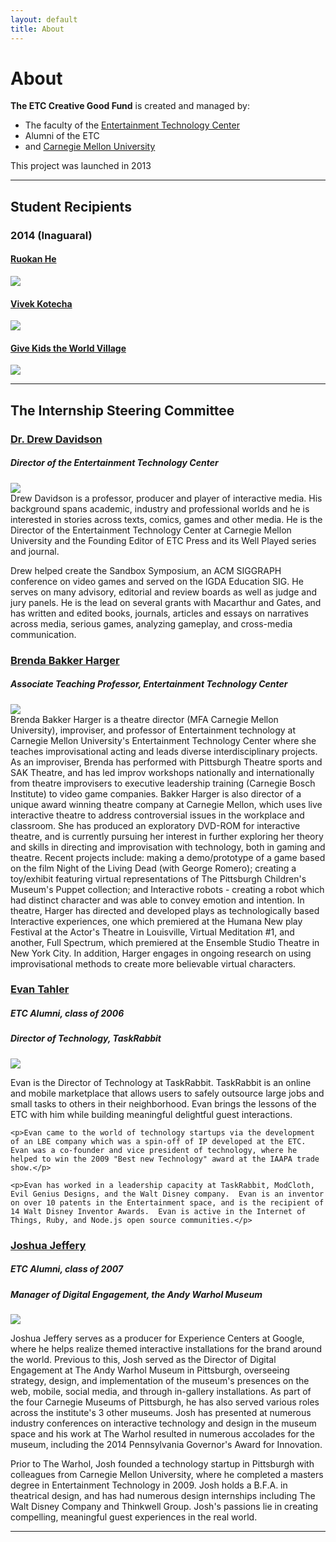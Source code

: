```yaml
---
layout: default
title: About
---
```


# About

**The ETC Creative Good Fund** is created and managed by:

- The faculty of the [Entertainment Technology Center](http://etc.cmu.edu)
- Alumni of the ETC
- and [Carnegie Mellon University](http://www.cmu.edu/ua/)

This project was launched in 2013

--- 

## Student Recipients

### 2014 (Inaguaral)

<div class="row">
  <div class="span4">
    <h4><a href="http://www.etc.cmu.edu/blog/author/rhe">Ruokan He</a></h4>
    <img src="/images/people/Ruokan-He.jpg" />
  </div>
  <div class="span4">
    <h4><a href="http://www.etc.cmu.edu/blog/author/vkotecha">Vivek Kotecha</a></h4>
    <img src="/images/people/Vivek-Kotecha.jpg" />
  </div>
  <div class="span4">
    <h4><a href="http://www.gktw.org">Give Kids the World Village</a></h4>
    <img src="/images/pillow_tree_2014.jpg" />
  </div>
</div>

---

## The Internship Steering Committee

### [Dr. Drew Davidson](http://www.etc.cmu.edu/blog/author/drewdavidson/)
##### Director of the Entertainment Technology Center
<div class="row">
  <div class="span3"><img src="/images/people/drew.jpg" /></div>
  <div class="span9">Drew Davidson is a professor, producer and player of interactive media. His background spans academic, industry and professional worlds and he is interested in stories across texts, comics, games and other media. He is the Director of the Entertainment Technology Center at Carnegie Mellon University and the Founding Editor of ETC Press and its Well Played series and journal. 

  Drew helped create the Sandbox Symposium, an ACM SIGGRAPH conference on video games and served on the IGDA Education SIG. He serves on many advisory, editorial and review boards as well as judge and jury panels. He is the lead on several grants with Macarthur and Gates, and has written and edited books, journals, articles and essays on narratives across media, serious games, analyzing gameplay, and cross-media communication. 
  </div>
</div>

### [Brenda Bakker Harger](http://www.etc.cmu.edu/blog/author/bharger/)
##### Associate Teaching Professor, Entertainment Technology Center
<div class="row">
  <div class="span3"><img src="/images/people/brenda.jpg" /></div>
  <div class="span9">Brenda Bakker Harger is a theatre director (MFA Carnegie Mellon University), improviser, and professor of Entertainment technology at Carnegie Mellon University's Entertainment Technology Center where she teaches improvisational acting and leads diverse interdisciplinary projects. As an improviser, Brenda has performed with Pittsburgh Theatre sports and SAK Theatre, and has led improv workshops nationally and internationally from theatre improvisers to executive leadership training (Carnegie Bosch Institute) to video game companies. Bakker Harger is also director of a unique award winning theatre company at Carnegie Mellon, which uses live interactive theatre to address controversial issues in the workplace and classroom. She has produced an exploratory DVD-ROM for interactive theatre, and is currently pursuing her interest in further exploring her theory and skills in directing and improvisation with technology, both in gaming and theatre. Recent projects include: making a demo/prototype of a game based on the film Night of the Living Dead (with George Romero); creating a toy/exhibit featuring virtual representations of The Pittsburgh Children's Museum's Puppet collection; and Interactive robots - creating a robot which had distinct character and was able to convey emotion and intention. In theatre, Harger has directed and developed plays as technologically based Interactive experiences, one which premiered at the Humana New play Festival at the Actor's Theatre in Louisville, Virtual Meditation #1, and another, Full Spectrum, which premiered at the Ensemble Studio Theatre in New York City. In addition, Harger engages in ongoing research on using improvisational methods to create more believable virtual characters.</div>
</div>

### [Evan Tahler](http://www.etc.cmu.edu/blog/author/etahler/)
##### ETC Alumni, class of 2006
##### Director of Technology, TaskRabbit
<div class="row">
  <div class="span3"><img src="/images/people/evan.jpg" /></div>
  <div class="span9">
    <p>Evan is the Director of Technology at TaskRabbit.  TaskRabbit is an online and mobile marketplace that allows users to safely outsource large jobs and small tasks to others in their neighborhood.  Evan brings the lessons of the ETC with him while building meaningful delightful guest interactions.</p>

    <p>Evan came to the world of technology startups via the development of an LBE company which was a spin-off of IP developed at the ETC.  Evan was a co-founder and vice president of technology, where he helped to win the 2009 "Best new Technology" award at the IAAPA trade show.</p>

    <p>Evan has worked in a leadership capacity at TaskRabbit, ModCloth, Evil Genius Designs, and the Walt Disney company.  Evan is an inventor on over 10 patents in the Entertainment space, and is the recipient of 14 Walt Disney Inventor Awards.  Evan is active in the Internet of Things, Ruby, and Node.js open source communities.</p>
  </div>
</div>

### [Joshua Jeffery](http://www.etc.cmu.edu/blog/author/joshuajeffery/)
##### ETC Alumni, class of 2007
##### Manager of Digital Engagement, the Andy Warhol Museum
<div class="row">
  <div class="span3"><img src="/images/people/josh.jpg" /></div>

  <div class="span9"><p>Joshua Jeffery serves as a producer for Experience Centers at Google, where he helps realize themed interactive installations for the brand around the world. Previous to this, Josh served as the Director of Digital Engagement at The Andy Warhol Museum in Pittsburgh, overseeing strategy, design, and implementation of the museum's presences on the web, mobile, social media, and through in-gallery installations. As part of the four Carnegie Museums of Pittsburgh, he has also served various roles across the institute's 3 other museums. Josh has presented at numerous industry conferences on interactive technology and design in the museum space and his work at The Warhol resulted in numerous accolades for the museum, including the 2014 Pennsylvania Governor's Award for Innovation.</p>

  <p>Prior to The Warhol, Josh founded a technology startup in Pittsburgh with colleagues from Carnegie Mellon University, where he completed a masters degree in Entertainment Technology in 2009. Josh holds a B.F.A. in theatrical design, and has had numerous design internships including The Walt Disney Company and Thinkwell Group. Josh's passions lie in creating compelling, meaningful guest experiences in the real world.</p>
</div>
</div>

---